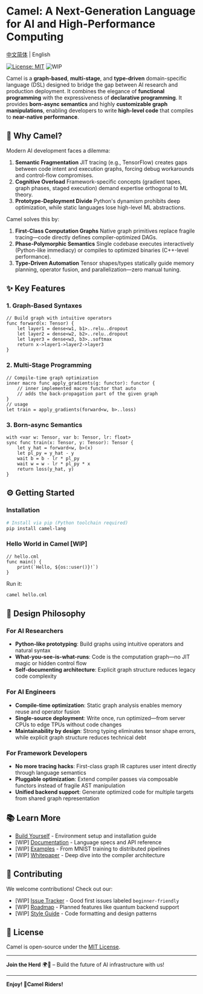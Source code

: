 # Camel: A Next-Generation Language for AI and High-Performance Computing

[中文简体](README.cn.md) | English

[![License: MIT](https://img.shields.io/badge/License-MIT-blue.svg)](https://opensource.org/licenses/MIT)
![WIP](https://img.shields.io/badge/status-WIP-yellow.svg)

Camel is a **graph-based**, **multi-stage**, and **type-driven** domain-specific language (DSL) designed to bridge the gap between AI research and production deployment. It combines the elegance of **functional programming** with the expressiveness of **declarative programming**. It provides **born-async semantics** and highly **customizable graph manipulations**, enabling developers to write **high-level code** that compiles to **near-native performance**.

## 🚀 Why Camel?

Modern AI development faces a dilemma:

1. **Semantic Fragmentation**
   JIT tracing (e.g., TensorFlow) creates gaps between code intent and execution graphs, forcing debug workarounds and control-flow compromises.
2. **Cognitive Overload**
   Framework-specific concepts (gradient tapes, graph phases, staged execution) demand expertise orthogonal to ML theory.
3. **Prototype-Deployment Divide**
   Python's dynamism prohibits deep optimization, while static languages lose high-level ML abstractions.

Camel solves this by:

1. **First-Class Computation Graphs**
   Native graph primitives replace fragile tracing—code directly defines compiler-optimized DAGs.
2. **Phase-Polymorphic Semantics**
   Single codebase executes interactively (Python-like immediacy) or compiles to optimized binaries (C++-level performance).
3. **Type-Driven Automation**
   Tensor shapes/types statically guide memory planning, operator fusion, and parallelization—zero manual tuning.

## ✨ Key Features

### 1. Graph-Based Syntaxes

```camel
// Build graph with intuitive operators
func forward(x: Tensor) {
    let layer1 = dense<w1, b1>..relu..dropout
    let layer2 = dense<w2, b2>..relu..dropout
    let layer3 = dense<w3, b3>..softmax
    return x->layer1->layer2->layer3
}
```

### 2. Multi-Stage Programming

```camel
// Compile-time graph optimization
inner macro func apply_gradients(g: functor): functor {
    // inner implemented macro functor that auto
    // adds the back-propagation part of the given graph
}
// usage
let train = apply_gradients(forward<w, b>..loss)
```

### 3. Born-async Semantics

```camel
with <var w: Tensor, var b: Tensor, lr: float>
sync func train(x: Tensor, y: Tensor): Tensor {
    let y_hat = forward<w, b>(x)
    let pl_py = y_hat - y
    wait b = b - lr * pl_py
    wait w = w - lr * pl_py * x
    return loss(y_hat, y)
}
```


## ⚙️ Getting Started

### Installation

```bash
# Install via pip (Python toolchain required)
pip install camel-lang
```

### Hello World in Camel [WIP]

```camel
// hello.cml
func main() {
    print(`Hello, ${os::user()}!`)
}
```

Run it:

```bash
camel hello.cml
```

## 🧠 Design Philosophy

### For AI Researchers

- **Python-like prototyping**: Build graphs using intuitive operators and natural syntax
- **What-you-see-is-what-runs**: Code is the computation graph—no JIT magic or hidden control flow
- **Self-documenting architecture**: Explicit graph structure reduces legacy code complexity

### For AI Engineers

- **Compile-time optimization**: Static graph analysis enables memory reuse and operator fusion
- **Single-source deployment**: Write once, run optimized—from server CPUs to edge TPUs without code changes
- **Maintainability by design**: Strong typing eliminates tensor shape errors, while explicit graph structure reduces technical debt

### For Framework Developers

- **No more tracing hacks**: First-class graph IR captures user intent directly through language semantics
- **Pluggable optimization**: Extend compiler passes via composable functors instead of fragile AST manipulation
- **Unified backend support**: Generate optimized code for multiple targets from shared graph representation

## 📚 Learn More

- [Build Yourself](docs/setup.en.md) - Environment setup and installation guide
- [WIP] [Documentation](https://docs.opencml.com/) - Language specs and API reference
- [WIP] [Examples](examples/) - From MNIST training to distributed pipelines
- [WIP] [Whitepaper](https://arxiv.org/abs/xxxx.xxxx) - Deep dive into the compiler architecture

## 🤝 Contributing

We welcome contributions! Check out our:

- [WIP] [Issue Tracker](https://github.com/OpenCML/Camel/issues) - Good first issues labeled `beginner-friendly`
- [WIP] [Roadmap](ROADMAP.md) - Planned features like quantum backend support
- [WIP] [Style Guide](CONTRIBUTING.md#style-guide) - Code formatting and design patterns

## 📜 License

Camel is open-source under the [MIT License](LICENSE). 

---

**Join the Herd** 🌍🐪 – Build the future of AI infrastructure with us!

---

**Enjoy! 🐪Camel Riders!**